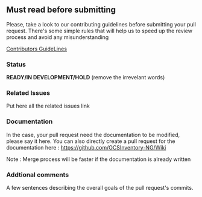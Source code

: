 ## Must read before submitting
Please, take a look to our contributing guidelines before submitting your pull request.
There's some simple rules that will help us to speed up the review process and avoid any misunderstanding

[Contributors GuideLines](https://github.com/OCSInventory-NG/OCSInventory-ocsreports/blob/master/.github/Contributing.md)

### Status
**READY/IN DEVELOPMENT/HOLD** (remove the irrevelant words)

### Related Issues
Put here all the related issues link

### Documentation
In the case, your pull request need the documentation to be modified, please say it here.
You can also directly create a pull request for the documentation here : https://github.com/OCSInventory-NG/Wiki

Note : Merge process will be faster if the documentation is already written

### Addtional comments
A few sentences describing the overall goals of the pull request's commits.
